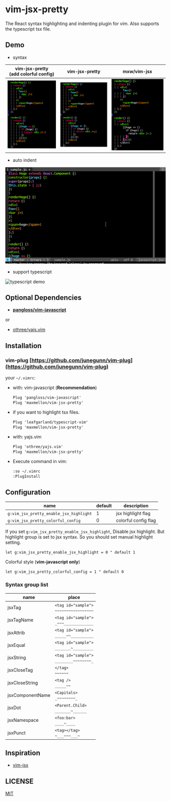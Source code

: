 vim-jsx-pretty
=======

The React syntax highlighting and indenting plugin for vim. Also supports the typescript tsx file.

Demo
---

- syntax

|vim-jsx-pretty<br />(add colorful config)|vim-jsx-pretty|mxw/vim-jsx|
|---|---|---|
|![vim-jsx-pretty colorful](https://raw.githubusercontent.com/MaxMEllon/demos/master/vim-jsx-pretty/vim-jsx-pretty-colorful.png)|![vim-jsx-pretty](https://raw.githubusercontent.com/MaxMEllon/demos/master/vim-jsx-pretty/vim-jsx-pretty.png)|![vim-jsx](https://raw.githubusercontent.com/MaxMEllon/demos/master/vim-jsx-pretty/vim-jsx.png)|

- auto indent

![Auto indent demo](https://raw.githubusercontent.com/MaxMEllon/demos/master/vim-jsx-pretty/auto-indent.gif)

- support typescript

![typescript demo](https://user-images.githubusercontent.com/9594376/32855974-beb2432a-ca86-11e7-99a4-85c2630aa5d5.png)

Optional Dependencies
---

- [**pangloss/vim-javascript**](https://github.com/pangloss/vim-javascript)

or

- [othree/yajs.vim](https://github.com/othree/yajs.vim)

Installation
---

### vim-plug [https://github.com/junegunn/vim-plug](https://github.com/junegunn/vim-plug)

your `~/.vimrc`:

- with: vim-javascript (**Recommendation**)

    ```vim
    Plug 'pangloss/vim-javascript'
    Plug 'maxmellon/vim-jsx-pretty'
    ```

- if you want to highlight tsx files.

    ```vim
    Plug 'leafgarland/typescript-vim'
    Plug 'maxmellon/vim-jsx-pretty'
    ```

- with: yajs.vim 

    ```vim
    Plug 'othree/yajs.vim'
    Plug 'maxmellon/vim-jsx-pretty'
    ```

- Execute command in vim:

    ```vim
    :so ~/.vimrc
    :PlugInstall
    ```

Configuration
---

|name|default|description|
|---|---|---|
|`g:vim_jsx_pretty_enable_jsx_highlight`|1|jsx highlight flag|
|`g:vim_jsx_pretty_colorful_config`|0|colorful config flag|


If you set `g:vim_jsx_pretty_enable_jsx_highlight`, Disable jsx highlight.
But highlight group is set to jsx syntax. So you should set manual
highlight setting.

```vim
let g:vim_jsx_pretty_enable_jsx_highlight = 0 " default 1
```

Colorful style (**vim-javascript only**)

```vim
let g:vim_jsx_pretty_colorful_config = 1 " default 0
```

### Syntax group list

|name|place|
|---|---|
|jsxTag| `<tag id="sample">`<br />`~~~~~~~~~~~~~~~~~`|
|jsxTagName| `<tag id="sample">`<br />`_~~~_____________`|
|jsxAttrib| `<tag id="sample">`<br />`_____~~__________`|
|jsxEqual| `<tag id="sample">`<br />`_______~_________`|
|jsxString| `<tag id="sample">`<br />`________~~~~~~~~_`|
|jsxCloseTag| `</tag>`<br />`~~~~~~` |
|jsxCloseString| `<tag />`<br />`_____~~` |
|jsxComponentName| `<Capitals>`<br />`_~~~~~~~~_` |
|jsxDot| `<Parent.Child>`<br />`_______~______` |
|jsxNamespace| `<foo:bar>`<br />`____~____` |
|jsxPunct| `<tag></tag>`<br />`~___~~~___~` |

Inspiration
---

- [vim-jsx](https://github.com/mxw/vim-jsx)

LICENSE
---
[MIT](./LICENSE.txt)
